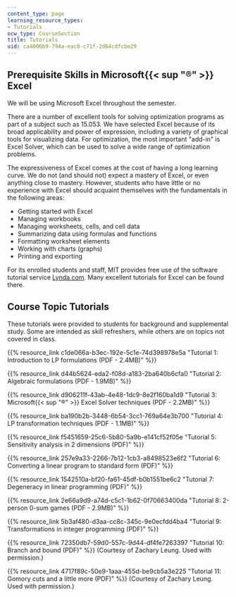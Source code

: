 ```yaml
---
content_type: page
learning_resource_types:
- Tutorials
ocw_type: CourseSection
title: Tutorials
uid: ca4006b9-794a-eac0-c71f-2d64cdfcbe29
---
```

Prerequisite Skills in Microsoft{{< sup "®" >}} Excel
-----------------------------------------------------

We will be using Microsoft Excel throughout the semester.

There are a number of excellent tools for solving optimization programs as part of a subject such as 15.053. We have selected Excel because of its broad applicability and power of expression, including a variety of graphical tools for visualizing data. For optimization, the most important "add-in" is Excel Solver, which can be used to solve a wide range of optimization problems.

The expressiveness of Excel comes at the cost of having a long learning curve. We do not (and should not) expect a mastery of Excel, or even anything close to mastery. However, students who have little or no experience with Excel should acquaint themselves with the fundamentals in the following areas:

*   Getting started with Excel
*   Managing workbooks
*   Managing worksheets, cells, and cell data
*   Summarizing data using formulas and functions
*   Formatting worksheet elements
*   Working with charts (graphs)
*   Printing and exporting

For its enrolled students and staff, MIT provides free use of the software tutorial service [Lynda.com](http://www.lynda.com/). Many excellent tutorials for Excel can be found there.

Course Topic Tutorials
----------------------

These tutorials were provided to students for background and supplemental study. Some are intended as skill refreshers, while others are on topics not covered in class.

{{% resource_link c1de066a-b3ec-192e-5c1e-74d398978e5a "Tutorial 1: Introduction to LP formulations (PDF - 2.4MB)" %}}

{{% resource_link d44b5624-eda2-f08d-a183-2ba640b6cfa0 "Tutorial 2: Algebraic formulations (PDF - 1.9MB)" %}}

{{% resource_link d906211f-43ab-4e48-1dc9-8e2f160ba1d9 "Tutorial 3: Microsoft{{< sup \"®\" >}} Excel Solver techniques (PDF - 2.2MB)" %}}

{{% resource_link ba190b2b-3448-6b54-3cc1-769a64e3b700 "Tutorial 4: LP transformation techniques (PDF - 1.1MB)" %}}

{{% resource_link f5451659-25c6-5b80-5a9b-e141cf52f05e "Tutorial 5: Sensitivity analysis in 2 dimensions (PDF)" %}}

{{% resource_link 257e9a33-2266-7b12-1cb3-a8498523e6f2 "Tutorial 6: Converting a linear program to standard form (PDF)" %}}

{{% resource_link 1542510a-bf20-fa61-45df-b0b1551be6c2 "Tutorial 7: Degeneracy in linear programming (PDF)" %}}

{{% resource_link 2e66a9d9-a74d-c5c1-1b62-0f70663400da "Tutorial 8: 2-person 0-sum games (PDF - 2.9MB)" %}}

{{% resource_link 5b3af480-d3aa-cc8c-345c-9e0ecfdd4ba4 "Tutorial 9: Transformations in integer programming (PDF)" %}}

{{% resource_link 72350db7-59d0-557c-9d44-df4fe7263397 "Tutorial 10: Branch and bound (PDF)" %}} (Courtesy of Zachary Leung. Used with permission.)

{{% resource_link 4717f89c-50e9-1aaa-455d-be9cb5a3e225 "Tutorial 11: Gomory cuts and a little more (PDF)" %}} (Courtesy of Zachary Leung. Used with permission.)